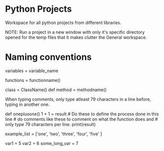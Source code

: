# Python Projects

Workspace for all python projects from different libraries.

NOTE: Run a project in a new window with only it's specific directory opened
        for the temp files that it makes clutter the General workspace.

# Naming conventions

variables = variable_name

functions = functionname()


class = ClassName()
    def method = methodname()


When typing comments, only type atleast 79 characters in a line before,
typing in another one.


def oneplusone()
    1 + 1 = result # Do these to define the process done in this line
    # do comments like these to comment on what the function does and
    # only type 79 characters per line.
    print(result)

example_list = ['one',
                    'two',
                    'three',
                    'four',
                    'five'
                    ]

var1 = 5
var2 = 6
some_long_var = 7
